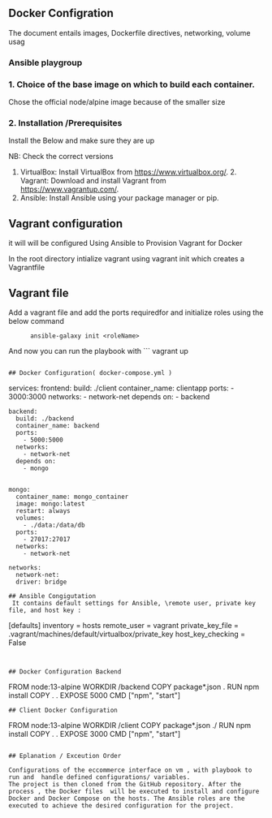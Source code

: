 ## Docker Configration
The document entails  images, Dockerfile directives, networking, volume usag
### Ansible playgroup


### 1. Choice of the base image on which to build each container.
Chose the official node/alpine image because of the smaller size 

### 2. Installation /Prerequisites

Install the Below and make sure they are up

NB: Check the correct versions
   1. VirtualBox: Install VirtualBox from https://www.virtualbox.org/.
    2. Vagrant: Download and install Vagrant from https://www.vagrantup.com/.
   3. Ansible: Install Ansible using your package manager or pip.

## Vagrant configuration
it will will be configured Using Ansible to Provision Vagrant for Docker 

In the root directory intialize vagrant using vagrant init which creates a Vagrantfile 


##  Vagrant file
Add a vagrant file and add the ports requiredfor and initialize roles using the below command
```
      ansible-galaxy init <roleName>
```

And now you can run the playbook with ```
vagrant up

```

## Docker Configuration( docker-compose.yml )

```

services:
    frontend:
      build: ./client
      container_name: clientapp
      ports:
        - 3000:3000
      networks:
        - network-net
      depends on:
        - backend

    backend:
      build: ./backend
      container_name: backend
      ports:
        - 5000:5000
      networks:
        - network-net
      depends on:
        - mongo


    mongo:
      container_name: mongo_container
      image: mongo:latest
      restart: always
      volumes:
        - ./data:/data/db
      ports:
        - 27017:27017
      networks:
        - network-net

    networks:
      network-net:
      driver: bridge

  

      
        
```
## Ansible Congigutation 
 It contains default settings for Ansible, \remote user, private key file, and host key :
```
[defaults]
inventory = hosts
remote_user = vagrant
private_key_file = .vagrant/machines/default/virtualbox/private_key
host_key_checking = False

```


## Docker Configuration Backend

```
FROM node:13-alpine
WORKDIR /backend
COPY package*.json .
RUN npm install
COPY .  .
EXPOSE 5000
CMD ["npm", "start"]

```
## Client Docker Configuration

```
FROM node:13-alpine
WORKDIR /client
COPY package*.json ./
RUN npm install
COPY .  .
EXPOSE 3000
CMD ["npm", "start"]

```

## Eplanation / Exceution Order

Configurations of the eccommerce interface on vm , with playbook to run and  handle defined configurations/ variables.
The project is then cloned from the GitHub repository. After the process , the Docker files  will be executed to install and configure Docker and Docker Compose on the hosts. The Ansible roles are the  executed to achieve the desired configuration for the project.
